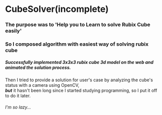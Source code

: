 # CubeSolver(incomplete)
### The purpose was to 'Help you to Learn to solve Rubix Cube easily'  
### So I composed algorithm with easiest way of solving rubix cube  
##### Successfully implemented 3x3x3 rubix cube 3d model on the web and animated the solution process.  
Then I tried to provide a solution for user's case by analyzing the cube's status with a camera using OpenCV,  
*__but__* it hasn't been long since I started studying programming, so I put it off to do it later.


###### I'm so lazy...

